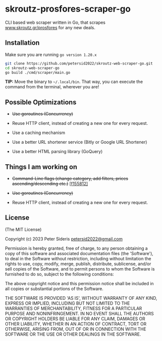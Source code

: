 # skroutz-prosfores-scraper-go
CLI based web scraper written in Go, that scrapes www.skroutz.gr/prosfores for any new deals.

## Installation 
Make sure you are running ```go version 1.20.x```

```bash
git clone https://github.com/petersid2022/skroutz-web-scraper-go.git
cd skroutz-web-scraper-go
go build ./cmd/scraper/main.go 
```
**TIP:** Move the binary to ```~/.local/bin```. That way, you can execute the command from the terminal, wherever you are!

## Possible Optimizations

* ~~Use goroutines (Concurrency)~~

* Reuse HTTP client, instead of creating a new one for every request. 

* Use a caching mechanism

* Use a better URL shortener service (Bitly or Google URL Shortener)

* Use a better HTML parsing library (GoQuery)

## Things I am working on  
* ~~Command-Line flags (change category, add filters, prices ascending/descending etc.)~~ [[f155812]](https://github.com/petersid2022/skroutz-web-scraper-go/commit/f155812c9a3daa9e19d77b2e0e172f07b4546021)

* ~~Use goroutines (Concurrency)~~

* Reuse HTTP client, instead of creating a new one for every request. 

## License

(The MIT License)

Copyright (c) 2023 Peter Sideris petersid2022@gmail.com 

Permission is hereby granted, free of charge, to any person obtaining a copy of this software and associated documentation files (the 'Software'), to deal in the Software without restriction, including without limitation the rights to use, copy, modify, merge, publish, distribute, sublicense, and/or sell copies of the Software, and to permit persons to whom the Software is furnished to do so, subject to the following conditions:

The above copyright notice and this permission notice shall be included in all copies or substantial portions of the Software.

THE SOFTWARE IS PROVIDED 'AS IS', WITHOUT WARRANTY OF ANY KIND, EXPRESS OR IMPLIED, INCLUDING BUT NOT LIMITED TO THE WARRANTIES OF MERCHANTABILITY, FITNESS FOR A PARTICULAR PURPOSE AND NONINFRINGEMENT. IN NO EVENT SHALL THE AUTHORS OR COPYRIGHT HOLDERS BE LIABLE FOR ANY CLAIM, DAMAGES OR OTHER LIABILITY, WHETHER IN AN ACTION OF CONTRACT, TORT OR OTHERWISE, ARISING FROM, OUT OF OR IN CONNECTION WITH THE SOFTWARE OR THE USE OR OTHER DEALINGS IN THE SOFTWARE.
